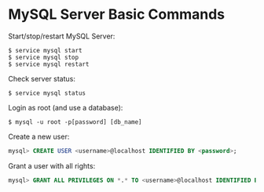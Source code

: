 # MySQL Server Basic Commands

Start/stop/restart MySQL Server:

```console
$ service mysql start
$ service mysql stop
$ service mysql restart
```

Check server status:

```console
$ service mysql status
```

Login as root (and use a database):

```console
$ mysql -u root -p[password] [db_name]
```

Create a new user:

```sql
mysql> CREATE USER <username>@localhost IDENTIFIED BY <password>;
```

Grant a user with all rights:

```sql
mysql> GRANT ALL PRIVILEGES ON *.* TO <username>@localhost IDENTIFIED BY <password>;
```
